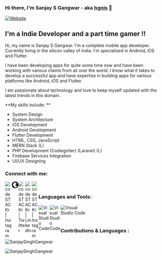
### Hi there, I'm Sanjay S Gangwar - aka [hgnis][website] 👋
[![Website](https://img.shields.io/website?label=protfolio&style=for-the-badge&url=https%3A%2F%2Fcommon-apps-c8335.web.app)](https://sanjaysgangwar-2022.web.app)

## I'm a Indie Developer and a part time gamer !!

Hi, my name is Sanjay S Gangwar. I'm a complete mobile app developer. Currently living in the silicon valley of india. I'm specialized in Android, iOS and Flutter. 

I have been developing apps for quite some time now and have been working with various clients from all over the world. 
I know what it takes to develop a successful app and have expertise in building apps for various platforms like Android, iOS and Flutter. 

I am passionate about technology and love to keep myself updated with the latest trends in this domain.

**My skills include: **
- System Design 
- System Architecture 
- iOS Development 
- Android Development 
- Flutter Development 
- HTML, CSS, JavaScript 
- MERN Stack (L) 
- PHP Development (Codeigniter) (Laravel) (L) 
- Firebase Services Integration 
- UI/UX Designing 


  

### Connect with me:

  
[<img align="left" alt="codeSTACKr | Instagram" width="22px" src="https://cdn.jsdelivr.net/npm/simple-icons@3.13.0/icons/ionic.svg" />][socialLink]

[<img align="left" alt="codeSTACKr.com" width="22px" src="https://raw.githubusercontent.com/iconic/open-iconic/master/svg/globe.svg" />][website]

[<img align="left" alt="codeSTACKr | Twitter" width="22px" src="https://cdn.jsdelivr.net/npm/simple-icons@v3/icons/twitter.svg" />][twitter]

[<img align="left" alt="codeSTACKr | LinkedIn" width="22px" src="https://cdn.jsdelivr.net/npm/simple-icons@v3/icons/linkedin.svg" />][linkedin]

[<img align="left" alt="codeSTACKr | Instagram" width="22px" src="https://cdn.jsdelivr.net/npm/simple-icons@v3/icons/instagram.svg" />][instagram]  

<br  />

  

### Languages and Tools:

  

<img align="left" alt="Visual Studio Code" width="36px" src="https://cdn.freebiesupply.com/logos/thumbs/2x/apple-ios-logo.png" />
<img align="left" alt="Visual Studio Code" width="36px" src="https://common-apps-c8335.web.app/icon/android.svg" />
<img align="left" alt="Visual Studio Code" width="100px" src="https://upload.wikimedia.org/wikipedia/commons/4/44/Google-flutter-logo.svg" />



<!-- <img align="left" alt="CSS3" width="26px" src="https://common-apps-c8335.web.app/icon/kotlin.svg" />
<img align="left" alt="HTML5" width="16px" src="https://common-apps-c8335.web.app/icon/java.svg" />

<img align="left" alt="Sass" width="100px" src="https://common-apps-c8335.web.app/icon/json.svg" />
<img align="left" alt="JavaScript" width="20px" src="https://common-apps-c8335.web.app/icon/firebase.svg" />

<img align="left" alt="Sass" width="26px" src="https://common-apps-c8335.web.app/icon/google.svg" />
<img align="left" alt="Sass" width="20px" src="https://common-apps-c8335.web.app/icon/googleanalytics.svg" />
<img align="left" alt="Sass" width="20px" src="https://common-apps-c8335.web.app/icon/git.svg" />
<img align="left" alt="Sass" width="20px" src="https://common-apps-c8335.web.app/icon/admob.svg" />
<img align="left" alt="Sass" width="20px" src="https://common-apps-c8335.web.app/icon/c.svg" />
<img align="left" alt="Sass" width="20px" src="https://common-apps-c8335.web.app/icon/cpp.svg" />
<img align="left" alt="Sass" width="50px" src="https://common-apps-c8335.web.app/icon/sqlite.svg" />
<img align="left" alt="Sass" width="30px" src="https://common-apps-c8335.web.app/icon/python.svg" />

<img align="left" alt="Sass" width="20px" src="https://common-apps-c8335.web.app/icon/html.svg" />
<img align="left" alt="Sass" width="20px" src="https://common-apps-c8335.web.app/icon/css.svg" />
<img align="left" alt="Sass" width="50px" src="https://common-apps-c8335.web.app/icon/jee.svg" /> -->


<br  />

<br  />


</br>


### Contributions & Languages :
<p><img align="center" src="https://github-readme-streak-stats.herokuapp.com/?user=SanjaySinghGangwar&" alt="SanjaySinghGangwar" /></p>
<img src="https://komarev.com/ghpvc/?username=SanjaySinghGangwar" alt="SanjaySinghGangwar" />


  

[website]: https://sanjaygangwar.dev/

[course]: https://play.google.com/store/apps/developer?id=Trei

[twitter]: https://twitter.com/SanjayS_Gangwar

[instagram]: https://www.instagram.com/hgnis_yajnas/

[linkedin]: https://www.linkedin.com/in/gangwarssanjay/

[socialLink]: https://sanjaygangwar.dev/social.html
